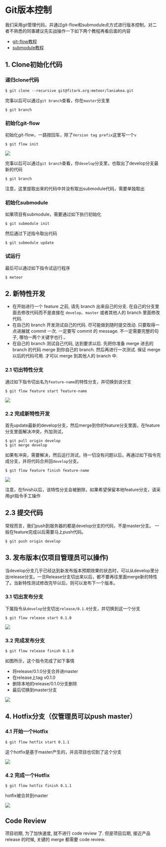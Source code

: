 # Git版本控制

我们采用git管理代码，并通过git-flow和submodule点方式进行版本控制，对二者不熟悉的同事建议先实战操作一下如下两个教程再看后面的内容

- [git-flow教程](https://github.com/wmzhai/advanced-git-topic/blob/master/branching-model.md)
- [submodule教程](http://www.kafeitu.me/git/2012/03/27/git-submodule.html)


## 1. Clone初始化代码

### 递归clone代码
	$ git clone --recursive git@fitark.org:meteor/laniakea.git

完事以后可以通过`git branch`查看，你在`master`分支里
	
	$ git branch


### 初始化git-flow

初始化git-flow，一路按回车，除了`Version tag prefix`这里写一个`v`   

	$ git flow init

![](https://github.com/wmzhai/advanced-git-topic/raw/master/images/git-flow-init.png)

	
完事以后可以通过`git branch`查看，你`develop`分支里，也取出了develop分支最新的代码

	$ git branch

注意，这里提取出来的代码中并没有取出submodule代码，需要单独取出


### 初始化submodule

如果项目有submodule，需要通过如下执行初始化

	$ git submodule init

然后通过下述指令取出代码

	$ git submodule update

### 试运行
	
最后可以通过如下指令试运行程序

	$ meteor 
	

## 2. 新特性开发

- 在开始进行一个 feature 之前, 请先 branch 出来自己的分支. 在自己的分支里面去修改代码而不是直接在 `develop`、`master` 或者其他人的 branch 里面修改代码.
- 在自己的 branch 开发测试自己的代码. 尽可能做到随时提交改动. 只要取得一点进展就 commit 一次. 一定要写 commit 的 message. 不一定需要完整的句子, 哪怕一两个关键字也行.、
- 在自己的 branch 测试自己代码, 达到要求以后. 先把你准备 merge 进去的 branch 的代码 merge 到你自己的 branch. 然后再进行一次测试. 保证 merge 以后的代码可用. 才可以 merge 到其他人的 branch 中. 

### 2.1 切出特性分支

通过如下指令切出名为`feature-name`的特性分支，并切换到该分支

	$ git flow feature start feature-name
	
![](https://github.com/wmzhai/advanced-git-topic/raw/master/images/git-flow-feature-start-f1.png)


### 2.2 完成新特性开发

首先update最新的develop分支，然后merge到你的feature分支里面，在feature分支里面解决冲突，外加测试，

	$ git pull origin develop
	$ git merge develop

如果有冲突，需要解决，然后运行测试，待一切没有问题以后，再通过如下指令完成分支，并将代码合并回`develop`分支。

	$ git flow feature finish feature-name 

![](https://github.com/wmzhai/advanced-git-topic/raw/master/images/git-flow-feature-finishi-f1.png)

注意，在finish以后，该特性分支会被删除，如果希望保留本地feature分支，请采用git指令手工操作

## 2.3 提交代码

常规而言，我们push到服务器的都是develop分支的代码，不是master分支。
一般在feature完成以后需要马上push代码。

	$ git push origin develop


## 3. 发布版本(仅项目管理员可以操作)

当develop分支几乎已经达到新发布版本预期效果的状态时，可以从develop里分出release分支。一旦Release分支切出来以后，都不要再往里面merge新的特性了。当新特性测试修改完毕以后，则可以发布下一个版本。

### 3.1 切出发布分支

下属指令从`develop`分支切出`release/0.1.0`分支，并切换到这一个分支

	$ git flow release start 0.1.0

![](https://github.com/wmzhai/advanced-git-topic/raw/master/images/git-flow-release-start-0.1.0.png)


### 3.2 完成发布分支

	$ git flow release finish 0.1.0

如图所示，这个指令完成了如下事情

- 将release/0.1.0分支合并进master
- 在release上tag v0.1.0
- 删除本地的release/0.1.0分支删除
- 最后切换到master分支

![](https://github.com/wmzhai/advanced-git-topic/raw/master/images/git-flow-release-finish-0.1.0.png)


## 4. Hotfix分支（仅管理员可以push master）


### 4.1 开始一个Hotfix

	$ git flow hotfix start 0.1.1

这个hotfix是基于master产生的，并且项目也切到了这个分支

![](https://github.com/wmzhai/advanced-git-topic/raw/master/images/git-flow-hotfix-start.png)

### 4.2 完成一个Hotfix

	$ git flow hotfix finish 0.1.1

hotfix被合并到master

![](https://github.com/wmzhai/advanced-git-topic/raw/master/images/git-flow-hotfix-finish.png)

## Code Review

项目初期, 为了加快速度, 就不进行 code review 了. 但是项目后期, 接近产品 release 的时候, 关键的 merge 都需要 code review.
